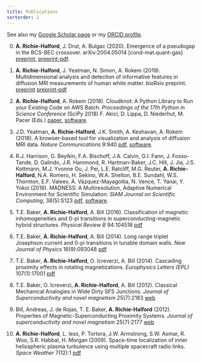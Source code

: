 ```yaml
---
title: Publications
sortorder: 2
---
```


See also my [Google Scholar
page](https://scholar.google.com/citations?hl=en&user=Jy76il8AAAAJ)
or my [ORCID profile](https://orcid.org/0000-0001-9276-9084).

0. **A. Richie-Halford**, J. Drut, A. Bulgac (2020). Emergence
   of a pseudogap in the BCS-BEC crossover. arXiv:2004.05014
   [cond-mat.quant-gas]
   [preprint](https://arxiv.org/abs/2004.05014),
   [preprint-pdf](https://arxiv.org/pdf/2004.05014.pdf).

0. **A. Richie-Halford**, J. Yeatman, N. Simon, A. Rokem (2019). Multidimensional analysis and detection of informative features in diffusion MRI measurements of human white matter. bioRxiv preprint.
   [preprint](https://doi.org/10.1101/2019.12.19.882928)
   [preprint-pdf](https://www.biorxiv.org/content/10.1101/2019.12.19.882928v1.full.pdf)

0. **A. Richie-Halford**, A. Rokem (2018). Cloudknot: A
   Python Library to Run your Existing Code on AWS Batch.
   *Proceedings of the 17th Python in Science Conference* (SciPy
   2018) F. Akici, D. Lippa, D. Niederhut, M. Pacer (Eds.)
   [paper](http://conference.scipy.org/proceedings/scipy2018/adam_richie-halford.html),
   [software](https://richford.github.io/cloudknot/).

0. J.D. Yeatman, **A. Richie-Halford**, J.K. Smith, A. Keshavan, A.
   Rokem (2018). A browser-based tool for visualization and analysis of
   diffusion MRI data. *Nature Communications* 9:940
   [pdf](https://www.nature.com/articles/s41467-018-03297-7),
   [software](https://github.com/yeatmanlab/AFQ-Browser).

0. R.J. Harrison, G. Beylkin, F.A. Bischoff, J.A. Calvin, G.I. Fann, J.
   Fosso-Tande, D. Galindo, J.R. Hammond, R. Hartman-Baker, J.C. Hill,
   J. Jia, J.S. Kottmann, M.J. Yvonne Ou, J. Pei, L.E. Ratcliff, M.G.
   Reuter, **A. Richie-Halford**, N.A. Romero, H. Sekino, W.A. Shelton,
   B.E. Sundahl, W.S. Thornton, E.F. Valeev, Á. Vázquez-Mayagoitia,
   N. Vence, T. Yanai, Y. Yokoi (2016). MADNESS: A Multiresolution,
   Adaptive Numerical Environment for Scientific Simulation. *SIAM
   Journal on Scientific Computing*, 38(5):S123
   [pdf](https://epubs.siam.org/doi/pdf/10.1137/15M1026171),
   [software](https://github.com/m-a-d-n-e-s-s/madness).

0. T.E. Baker, **A. Richie-Halford**, A. Bill (2016).
   Classification of magnetic inhomogeneities and 0-pi transitions in
   superconducting-magnetic hybrid structures. *Physical Review B*
   94:104518
   [pdf](https://link.aps.org/pdf/10.1103/PhysRevB.94.104518)

0. T.E. Baker, **A. Richie-Halford**, A. Bill (2014). Long range triplet
   Josephson current and 0-pi transitions in tunable domain walls. *New
   Journal of Physics* 16(9):093048
   [pdf](http://iopscience.iop.org/article/10.1088/1367-2630/16/9/093048/pdf)

0. T.E. Baker, **A. Richie-Halford**, O. Icreverzi, A. Bill
   (2014). Cascading proximity effects in rotating magnetizations.
   *Europhysics Letters (EPL)* 107(1):17001
   [pdf](https://arxiv.org/pdf/1403.4149)

0. T.E. Baker, O. Icreverzi, **A. Richie-Halford**, A. Bill (2012).
   Classical Mechanical Analogies in Wide Dirty SFS Junctions. *Journal of
   Superconductivity and novel magnetism* 25(7):2183
   [web](https://link.springer.com/article/10.1007/s10948-012-1646-6)

0. Bill, Andreas, J. de Rojas, T. E. Baker, **A. Richie-Halford**
   (2012). Properties of Magnetic-Superconducting Proximity Systems.
   *Journal of superconductivity and novel magnetism* 25(7):2177
   [web](https://link.springer.com/article/10.1007/s10948-012-1659-1)

0. **A. Richie-Halford**, L. Iess, P. Tortora, J.W. Armstrong, S.W.
   Asmar, R. Woo, S.R. Habbal, H. Morgan (2009). Space-time localization
   of inner heliospheric plasma turbulence using multiple spacecraft
   radio links. *Space Weather* 7(12):1
   [pdf](https://onlinelibrary.wiley.com/doi/pdf/10.1029/2009SW000499)
